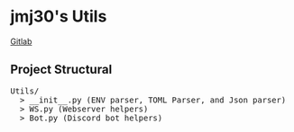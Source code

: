 # jmj30's Utils

[Gitlab](https://gitlab.jmj30yt.xyz/jmj30/jmj30s-utils)

## Project Structural

<pre>Utils/<br>  > __init__.py (ENV parser, TOML Parser, and Json parser)<br>  > WS.py (Webserver helpers)<br>  > Bot.py (Discord bot helpers)<br></pre>